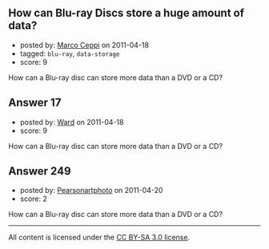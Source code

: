 ## How can Blu-ray Discs store a huge amount of data?

- posted by: [Marco Ceppi](https://stackexchange.com/users/-1/14-marco-ceppi) on 2011-04-18
- tagged: `blu-ray`, `data-storage`
- score: 9

How can a Blu-ray disc can store more data than a DVD or a CD?


## Answer 17

- posted by: [Ward](https://stackexchange.com/users/-1/36-ward) on 2011-04-18
- score: 9

How can a Blu-ray disc can store more data than a DVD or a CD?


## Answer 249

- posted by: [Pearsonartphoto](https://stackexchange.com/users/-1/67-pearsonartphoto) on 2011-04-20
- score: 2

How can a Blu-ray disc can store more data than a DVD or a CD?



---

All content is licensed under the [CC BY-SA 3.0 license](https://creativecommons.org/licenses/by-sa/3.0/).
